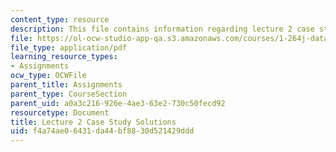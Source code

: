 ```yaml
---
content_type: resource
description: This file contains information regarding lecture 2 case study solutions.
file: https://ol-ocw-studio-app-qa.s3.amazonaws.com/courses/1-264j-database-internet-and-systems-integration-technologies-fall-2013/f4a74ae06431da44bf8830d521429ddd_MIT1_264JF13_L2_sol.pdf
file_type: application/pdf
learning_resource_types:
- Assignments
ocw_type: OCWFile
parent_title: Assignments
parent_type: CourseSection
parent_uid: a0a3c216-926e-4ae3-63e2-730c50fecd92
resourcetype: Document
title: Lecture 2 Case Study Solutions
uid: f4a74ae0-6431-da44-bf88-30d521429ddd
---
```

